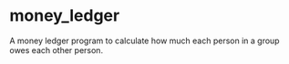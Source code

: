 # money_ledger
A money ledger program to calculate how much each person in a group owes each other person.
